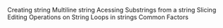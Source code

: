 Creating string
Multiline string
Acessing Substrings from a string
Slicing
Editing
Operations on String
Loops in strings
Common Factors

